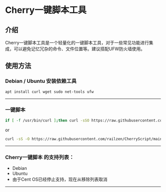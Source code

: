 # Cherry一键脚本工具

## 介绍
Cherry一键脚本工具是一个轻量化的一键脚本工具，对于一些常见功能进行集成，可以避免记忆冗杂的命令、文件位置等。建议搭配UFW防火墙使用。

## 使用方法
### Debian / Ubuntu 安装依赖工具
```bash
apt install curl wget sudo net-tools ufw
```

***
### 一键脚本
```bash
if [ -f /usr/bin/curl ];then curl -sSO https://raw.githubusercontent.com/railzen/CherryScript/main/ludo.sh;else wget -O ludo.sh https://raw.githubusercontent.com/railzen/CherryScript/main/ludo.sh;fi;chmod +x ludo.sh;./ludo.sh
```
or
```bash
curl -sS -O https://raw.githubusercontent.com/railzen/CherryScript/main/ludo.sh && chmod +x ludo.sh && bash ludo.sh
```
***
### Cherry一键脚本 的支持列表：
- Debian
- Ubuntu
- 由于Cent OS已经停止支持，现在从移除列表取消
***